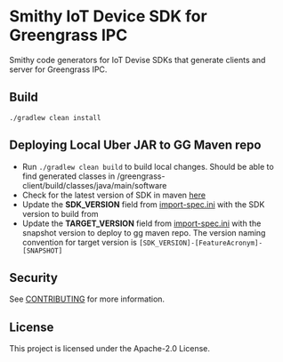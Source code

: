 # Smithy IoT Device SDK for Greengrass IPC

Smithy code generators for IoT Devise SDKs that generate clients and server for Greengrass IPC.

## Build

```
./gradlew clean install
```

## Deploying Local Uber JAR to GG Maven repo

- Run `./gradlew clean build` to build local changes. Should be able to find generated classes in
/greengrass-client/build/classes/java/main/software
- Check for the latest version of SDK in maven [here](https://mvnrepository.com/artifact/software.amazon.awssdk.iotdevicesdk/aws-iot-device-sdk)
- Update the **SDK_VERSION** field from [import-spec.ini](./import-spec.ini) with the SDK version to build from
- Update the **TARGET_VERSION** field from [import-spec.ini](./import-spec.ini) with the snapshot version to
deploy to gg maven repo. The version naming convention for target version is `[SDK_VERSION]-[FeatureAcronym]-[SNAPSHOT]`

## Security

See [CONTRIBUTING](CONTRIBUTING.md#security-issue-notifications) for more information.

## License

This project is licensed under the Apache-2.0 License.
